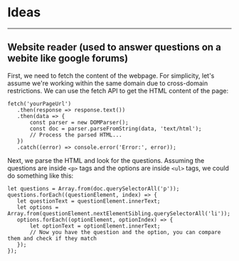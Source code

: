 # Ideas  

---

## Website reader (used to answer questions on a webite like google forums)

First, we need to fetch the content of the webpage. For simplicity, let's assume we're working within the same domain due to cross-domain restrictions. We can use the fetch API to get the HTML content of the page:

```
fetch('yourPageUrl')
   .then(response => response.text())
   .then(data => {
       const parser = new DOMParser();
       const doc = parser.parseFromString(data, 'text/html');
       // Process the parsed HTML...
   })
   .catch((error) => console.error('Error:', error));
```

Next, we parse the HTML and look for the questions. Assuming the questions are inside `<p>` tags and the options are inside `<ul>` tags, we could do something like this:

```
let questions = Array.from(doc.querySelectorAll('p'));
questions.forEach((questionElement, index) => {
   let questionText = questionElement.innerText;
   let options = Array.from(questionElement.nextElementSibling.querySelectorAll('li'));
   options.forEach((optionElement, optionIndex) => {
       let optionText = optionElement.innerText;
       // Now you have the question and the option, you can compare them and check if they match
   });
});
```
